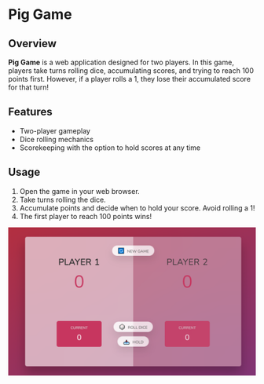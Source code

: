 # Pig Game

## Overview
**Pig Game** is a web application designed for two players. In this game, players take turns rolling dice, accumulating scores, and trying to reach 100 points first. However, if a player rolls a 1, they lose their accumulated score for that turn!

## Features
- Two-player gameplay
- Dice rolling mechanics
- Scorekeeping with the option to hold scores at any time

## Usage
1. Open the game in your web browser.
2. Take turns rolling the dice.
3. Accumulate points and decide when to hold your score. Avoid rolling a 1!
4. The first player to reach 100 points wins!

![Screenshot of Pig Game](screenshot.png)
